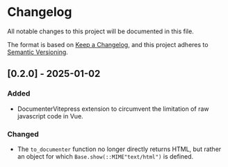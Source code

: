 # Changelog

All notable changes to this project will be documented in this file.

The format is based on [Keep a Changelog](https://keepachangelog.com/en/1.1.0/),
and this project adheres to [Semantic Versioning](https://semver.org/spec/v2.0.0.html).

## [0.2.0] - 2025-01-02

### Added

- DocumenterVitepress extension to circumvent the limitation of raw javascript code in Vue.

### Changed

- The `to_documenter` function no longer directly returns HTML, but rather an object for which `Base.show(::MIME"text/html")` is defined.
